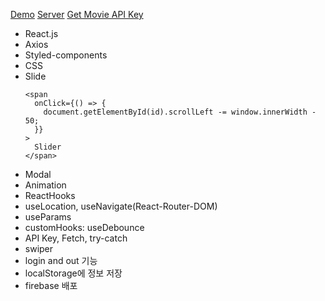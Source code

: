 [Demo](https://react-disney-plus-app-orpin.vercel.app/)
[Server](https://react-disney-pluse-app.web.app/)
[Get Movie API Key](https://www.themoviedb.org/)


- React.js
- Axios
- Styled-components
- CSS
- Slide
  ```
  <span
    onClick={() => {
      document.getElementById(id).scrollLeft -= window.innerWidth - 50;
    }}
  >
    Slider
  </span>
  ```
- Modal
- Animation
- ReactHooks
- useLocation, useNavigate(React-Router-DOM)
- useParams
- customHooks: useDebounce
- API Key, Fetch, try-catch
- swiper
- login and out 기능
- localStorage에 정보 저장
- firebase 배포
